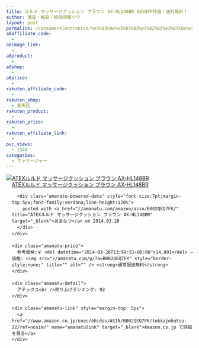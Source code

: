 ```yaml
---
title: ルルド マッサージクッション ブラウン AX-HL148BR 66%OFF特価！送料無料！
author: 激安・格安・特価情報ツウ
layout: post
permalink: /consumerelectronics/%e3%83%9e%e3%83%83%e3%82%b5%e3%83%bc%e3%82%b8%e3%83%a3%e3%83%bc/axhl148br-66off.html
a8affiliate_code:
  -
a8image_link:
  -
a8product:
  -
a8shop:
  -
a8price:
  -
rakuten_affiliate_code:
  -
rakuten_shop:
  - 楽天店
rakuten_product:
  -
rakuten_price:
  -
rakuten_affiliate_link:
  -
pvc_views:
  - 1340
categories:
  - マッサージャー
---
```

<div class="amanatu-box" style="margin-bottom:0px;">
  <div class="amanatu-image" style="float:left;">
    <a href="//www.amazon.co.jp/exec/obidos/ASIN/B002QEQ7FK/tokkajohotsu-22/ref=nosim/" name="amanatulink" target="_blank"><img src="//i1.wp.com/ecx.images-amazon.com/images/I/51XQa2HqQjL._SL160_.jpg?w=546" alt="ATEXルルド マッサージクッション ブラウン AX-HL148BR" style="border: none;" data-recalc-dims="1" /></a>
  </div>

  <div class="amanatu-info" style="float:left;margin-left:15px;line-height:120%">
    <div class="amanatu-name" style="margin-bottom:10px;line-height:120%">
      <a href="//www.amazon.co.jp/exec/obidos/ASIN/B002QEQ7FK/tokkajohotsu-22/ref=nosim/" name="amanatulink" target="_blank">ATEXルルド マッサージクッション ブラウン AX-HL148BR</a>

      <div class="amanatu-powered-date" style="font-size:7pt;margin-top:5px;font-family:verdana;line-height:120%">
        posted with <a href="//amanatu.com/amazon/asin/B002QEQ7FK/" title="ATEXルルド マッサージクッション ブラウン AX-HL148BR" target="_blank">あまなつ</a> on 2014.03.26
      </div>
    </div>

    <div class="amanatu-price">
      参考価格:￥ <del datetime="2014-03-26T13:59:51+00:00">14,801</del> → 価格: <img src="//amanatu.com/p/?a=B002QEQ7FK" style="border-style:none;" title="" alt="" /> <strong>通常配送無料</strong>
    </div>

    <div class="amanatu-detail">
      アテックス<br />売り上げランキング: 92
    </div>

    <div class="amanatu-link" style="margin-top: 5px">
      <a href="//www.amazon.co.jp/exec/obidos/ASIN/B002QEQ7FK/tokkajohotsu-22/ref=nosim/" name="amanatulink" target="_blank">Amazon.co.jp で詳細を見る</a>
    </div>
  </div>

  <div class="amanatu-footer" style="clear: left">
  </div>
</div>